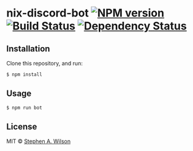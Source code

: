 # nix-discord-bot [![NPM version][npm-image]][npm-url] [![Build Status][travis-image]][travis-url] [![Dependency Status][daviddm-image]][daviddm-url]
> 

## Installation

Clone this repository, and run:
```sh
$ npm install
```

## Usage

```js
$ npm run bot
```
## License

MIT © [Stephen A. Wilson]()


[npm-image]: https://badge.fury.io/js/nix-discord-bot.svg
[npm-url]: https://npmjs.org/package/nix-discord-bot
[travis-image]: https://travis-ci.org/SpyMaster356/nix-discord-bot.svg?branch=master
[travis-url]: https://travis-ci.org/SpyMaster356/nix-discord-bot
[daviddm-image]: https://david-dm.org/SpyMaster356/nix-discord-bot.svg?theme=shields.io
[daviddm-url]: https://david-dm.org/SpyMaster356/nix-discord-bot

